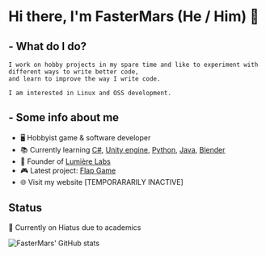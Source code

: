 # Hi there, I'm FasterMars (He / Him) 👋

## - What do I do?
    I work on hobby projects in my spare time and like to experiment with different ways to write better code,
    and learn to improve the way I write code.

    I am interested in Linux and OSS development.
## - Some info about me

- 🖥 Hobbyist game & software developer
- 📚 Currently learning [C#](https://docs.microsoft.com/en-us/dotnet/csharp/), [Unity engine](https://unity.com/), [Python](https://python.org/), [Java](https://java.com/), [Blender](https://blender.org/)
- 💼 Founder of [Lumière Labs](https://github.com/Lumiere-Labs)
- 🎮 Latest project: [Flap Game](https://Github.com/Lumiere-Labs/Flap/)
- 🌐 Visit my website [TEMPORARARILY INACTIVE]

## Status
🚧 Currently on Hiatus due to academics

![FasterMars' GitHub stats](https://github-readme-stats.vercel.app/api?username=FasterMars16&show_icons=true&theme=transparent)
